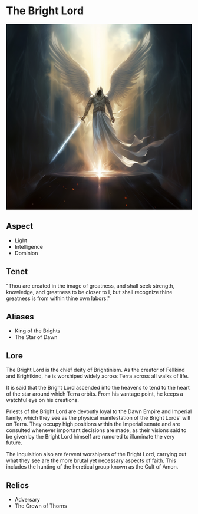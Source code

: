 # The Bright Lord

![Alt text](TheBrightLord.png)

## Aspect

- Light
- Intelligence
- Dominion

## Tenet

"Thou are created in the image of greatness, and shall seek strength, knowledge, and greatness to be closer to I, but shall recognize thine greatness is from within thine own labors."

## Aliases

- King of the Brights
- The Star of Dawn

## Lore

The Bright Lord is the chief deity of Brightinism. As the creator of Fellkind and Brightkind, he is worshiped widely across Terra across all walks of life.

It is said that the Bright Lord ascended into the heavens to tend to the heart of the star around which Terra orbits. From his vantage point, he keeps a watchful eye on his creations.

Priests of the Bright Lord are devoutly loyal to the Dawn Empire and Imperial family, which they see as the physical manifestation of the Bright Lords' will on Terra. They occupy high positions within the Imperial senate and are consulted whenever important decisions are made, as their visions said to be given by the Bright Lord himself are rumored to illuminate the very future.

The Inquisition also are fervent worshipers of the Bright Lord, carrying out what they see are the more brutal yet necessary aspects of faith. This includes the hunting of the heretical group known as the Cult of Amon.

## Relics

- Adversary
- The Crown of Thorns

